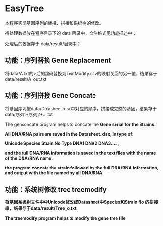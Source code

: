 # EasyTree

本程序实现基因序列的替换、拼接和系统树的修改。

待处理数据放在程序目录下的 data 目录中，文件格式见功能描述中；

处理后的数据存于 data/result/目录中；

## 功能：序列替换 Gene Replacement

将data/A.txt的>后的编码替换为TextModify.csv的映射关系的另一值，结果存于data/result/A_out.txt

## 功能：序列拼接 Gene Concate

将基因序列按data/Datasheet.xlsx中对应的顺序，拼接成完整的基因，结果存于data/序列1+序列2+....txt

The genconcate program helps to concate the <strong>Gene<strong> serial for the Strains.

All DNA/RNA pairs are saved in the Datasheet.xlsx, in type of:

Unicode Species	Strain No	Type	DNA1	DNA2  DNA3.....,

and the full DNA/RNA information is saved in the text files with the name of the DNA/RNA name.

the program concate the strain followed by the full DNA/RNA information, and output with the file named by all DNA/RNA.


## 功能：系统树修改 tree treemodify

 将基因系统树文件中中Unicode修改成Datasheet中Species和Strain No 的拼接串，结果存于data/result/Tree_o.txt

 The treemodify program helps to modify the gene tree file
